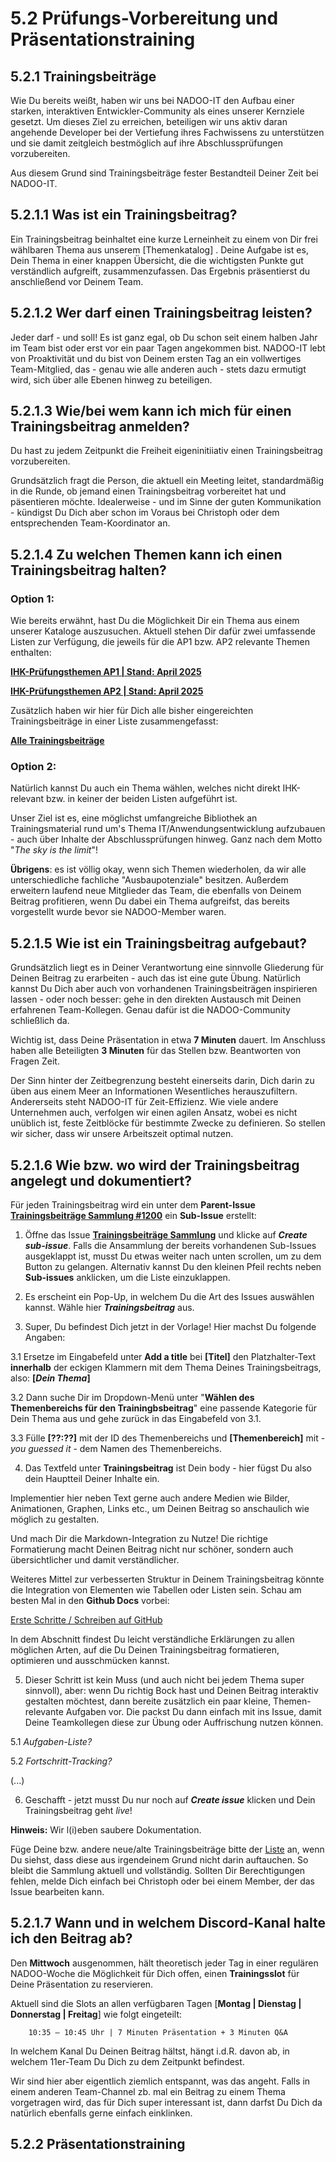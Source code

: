 # 5.2 Prüfungs-Vorbereitung und Präsentationstraining

## 5.2.1 Trainingsbeiträge

Wie Du bereits weißt, haben wir uns bei NADOO-IT den Aufbau einer starken, interaktiven Entwickler-Community als eines unserer Kernziele gesetzt. Um dieses Ziel zu erreichen, beteiligen wir uns aktiv daran angehende Developer bei der Vertiefung ihres Fachwissens zu unterstützen und sie damit zeitgleich bestmöglich auf ihre Abschlussprüfungen vorzubereiten.

Aus diesem Grund sind Trainingsbeiträge fester Bestandteil Deiner Zeit bei NADOO-IT.

<!--Nummerierung später ggf. verinfachen-->
## 5.2.1.1 Was ist ein Trainingsbeitrag?

Ein Trainingsbeitrag beinhaltet eine kurze Lerneinheit zu einem von Dir frei wählbaren Thema aus unserem [Themenkatalog] <!--Anker-Link zum Punkt Themenfindung-->. Deine Aufgabe ist es, Dein Thema in einer knappen Übersicht, die die wichtigsten Punkte gut verständlich aufgreift, zusammenzufassen. Das Ergebnis präsentierst du anschließend vor Deinem Team.


## 5.2.1.2 Wer darf einen Trainingsbeitrag leisten?

Jeder darf - und soll! Es ist ganz egal, ob Du schon seit einem halben Jahr im Team bist oder erst vor ein paar Tagen angekommen bist. NADOO-IT lebt von Proaktivität und du bist von Deinem ersten Tag an ein vollwertiges Team-Mitglied, das - genau wie alle anderen auch - stets dazu ermutigt wird, sich über alle Ebenen hinweg zu beteiligen.


## 5.2.1.3 Wie/bei wem kann ich mich für einen Trainingsbeitrag anmelden?

Du hast zu jedem Zeitpunkt die Freiheit eigeninitiiativ einen Trainingsbeitrag vorzubereiten.

Grundsätzlich fragt die Person, die aktuell ein Meeting leitet, standardmäßig in die Runde, ob jemand einen Trainingsbeitrag vorbereitet hat und päsentieren möchte. Idealerweise - und im Sinne der guten Kommunikation - kündigst Du Dich aber schon im Voraus bei Christoph oder dem entsprechenden Team-Koordinator an.


## 5.2.1.4 Zu welchen Themen kann ich einen Trainingsbeitrag halten?

### Option 1:

Wie bereits erwähnt, hast Du die Möglichkeit Dir ein Thema aus einem unserer Kataloge auszusuchen. Aktuell stehen Dir dafür zwei umfassende Listen zur Verfügung, die jeweils für die AP1 bzw. AP2 relevante Themen enthalten:

[**IHK-Prüfungsthemen AP1 | Stand: April 2025**](https://github.com/NADOOIT/NADOO-Launchpad/issues/643)

[**IHK-Prüfungsthemen AP2 | Stand: April 2025**](https://github.com/NADOOIT/NADOO-Launchpad/issues/1185)

Zusätzlich haben wir hier für Dich alle bisher eingereichten Trainingsbeiträge in einer Liste zusammengefasst:

[**Alle Trainingsbeiträge**](https://github.com/NADOOIT/NADOO-Launchpad/issues/1200)

### Option 2:

Natürlich kannst Du auch ein Thema wählen, welches nicht direkt IHK-relevant bzw. in keiner der beiden Listen aufgeführt ist.

Unser Ziel ist es, eine möglichst umfangreiche Bibliothek an Trainingsmaterial rund um's Thema IT/Anwendungsentwicklung aufzubauen - auch über Inhalte der Abschlussprüfungen hinweg. Ganz nach dem Motto "_The sky is the limit_"!

**Übrigens**: es ist völlig okay, wenn sich Themen wiederholen, da wir alle unterschiedliche fachliche "Ausbaupotenziale" besitzen. Außerdem erweitern laufend neue Mitglieder das Team, die ebenfalls von Deinem Beitrag profitieren, wenn Du dabei ein Thema aufgreifst, das bereits vorgestellt wurde bevor sie NADOO-Member waren.


## 5.2.1.5 Wie ist ein Trainingsbeitrag aufgebaut?

Grundsätzlich liegt es in Deiner Verantwortung eine sinnvolle Gliederung für Deinen Beitrag zu erarbeiten - auch das ist eine gute Übung. Natürlich kannst Du Dich aber auch von vorhandenen Trainingsbeiträgen inspirieren lassen - oder noch besser: gehe in den direkten Austausch mit Deinen erfahrenen Team-Kollegen. Genau dafür ist die NADOO-Community schließlich da.

Wichtig ist, dass Deine Präsentation in etwa **7 Minuten** dauert.
Im Anschluss haben alle Beteiligten **3 Minuten** für das Stellen bzw. Beantworten von Fragen Zeit.

Der Sinn hinter der Zeitbegrenzung besteht einerseits darin, Dich darin zu üben aus einem Meer an Informationen Wesentliches herauszufiltern. Andererseits steht NADOO-IT für Zeit-Effizienz. Wie viele andere Unternehmen auch, verfolgen wir einen agilen Ansatz, wobei es nicht unüblich ist, feste Zeitblöcke für bestimmte Zwecke zu definieren. So stellen wir sicher, dass wir unsere Arbeitszeit optimal nutzen.


## 5.2.1.6 Wie bzw. wo wird der Trainingsbeitrag angelegt und dokumentiert?
<!--bitte um Hilfe bzgl. vernünftige Einrückung der Unterpunkte (zb. 3.1, 3.2, 3.3...); iwie sieht das in der Preview nicht so aus wie's soll-->
Für jeden Trainingsbeitrag wird ein unter dem **Parent-Issue** [**Trainingsbeiträge Sammlung
#1200**](https://github.com/NADOOIT/NADOO-Launchpad/issues/1200) ein **Sub-Issue** erstellt:

1. Öffne das Issue [**Trainingsbeiträge Sammlung**](https://github.com/NADOOIT/NADOO-Launchpad/issues/1200) und klicke auf **_Create sub-issue_**. Falls die Ansammlung der bereits vorhandenen Sub-Issues ausgeklappt ist, musst Du etwas weiter nach unten scrollen, um zu dem Button zu gelangen. Alternativ kannst Du den kleinen Pfeil rechts neben **Sub-issues** anklicken, um die Liste einzuklappen.

<!--hier Screenshots T"B Vorlage 0" und "Sub issue ein/ausklappen" einfügen-->

2. Es erscheint ein Pop-Up, in welchem Du die Art des Issues auswählen kannst. Wähle hier **_Trainingsbeitrag_** aus.

<!--hier Screenshot "TB Vorlage 1" einfügen-->

3. Super, Du befindest Dich jetzt in der Vorlage! Hier machst Du folgende Angaben:

  3.1 Ersetze im Eingabefeld unter **Add a title** bei **[Titel]** den Platzhalter-Text **innerhalb** der eckigen Klammern  mit dem Thema Deines Trainingsbeitrags, also: **[_Dein Thema_]**

  3.2 Dann suche Dir im Dropdown-Menü unter "**Wählen des Themenbereichs für den Trainingbsbeitrag**" eine passende Kategorie für Dein Thema aus und gehe zurück in das Eingabefeld von 3.1.

  3.3 Fülle **[??:??]** mit der ID des Themenbereichs und **[Themenbereich]** mit - _you guessed it_ - dem Namen des Themenbereichs. 

  <!--hier Screenshot "TB Themenbereich" einfügen-->

4. Das Textfeld unter **Trainingsbeitrag** ist Dein body - hier fügst Du also dein Hauptteil Deiner Inhalte ein. 
  
Implementier hier neben Text gerne auch andere Medien wie Bilder, Animationen, Graphen, Links etc., um Deinen Beitrag so anschaulich wie möglich zu gestalten.

Und mach Dir die Markdown-Integration zu Nutze! Die richtige Formatierung macht Deinen Beitrag nicht nur schöner, sondern auch übersichtlicher und damit verständlicher.

Weiteres Mittel zur verbesserten Struktur in Deinem Trainingsbeitrag könnte die Integration von Elementen wie Tabellen oder Listen sein. 
Schau am besten Mal in den **Github Docs** vorbei:

[Erste Schritte / Schreiben auf GitHub](https://docs.github.com/de/get-started/writing-on-github)

In dem Abschnitt findest Du leicht verständliche Erklärungen zu allen möglichen Arten, auf die Du Deinen Trainingsbeitrag formatieren, optimieren und ausschmücken kannst. 

<!--hier Screenshot "TB Vorlage 2" einfügen-->

5. Dieser Schritt ist kein Muss (und auch nicht bei jedem Thema super sinnvoll), aber: wenn Du richtig Bock hast und Deinen Beitrag interaktiv gestalten möchtest, dann bereite zusätzlich ein paar kleine, Themen-relevante Aufgaben vor. Die packst Du dann einfach mit ins Issue, damit Deine Teamkollegen diese zur Übung oder Auffrischung nutzen können.
<!--hier muss noch geklärt werden, wie die Abschitte Aufgaben / Sub-Issues gehandhabt werden sollen-->

  5.1 _Aufgaben-Liste?_
<!--Screenshot/s-->

  5.2 _Fortschritt-Tracking?_
<!--Screenshot/s-->

  (...)
<!--Screenshot/s-->


<!--hex code: fffc41-->

6. Geschafft - jetzt musst Du nur noch auf **_Create issue_** klicken und Dein Trainingsbeitrag geht _live_!


**Hinweis:** Wir l(i)eben saubere Dokumentation.

Füge Deine bzw. andere neue/alte Trainingsbeiträge bitte der [Liste](https://github.com/NADOOIT/NADOO-Launchpad/issues/1200) an, wenn Du siehst, dass diese aus irgendeinem Grund nicht darin auftauchen. So bleibt die Sammlung aktuell und vollständig. Sollten Dir Berechtigungen fehlen, melde Dich einfach bei Christoph oder bei einem Member, der das Issue bearbeiten kann.

## 5.2.1.7 Wann und in welchem Discord-Kanal halte ich den Beitrag ab?

Den **Mittwoch** ausgenommen, hält theoretisch jeder Tag in einer regulären NADOO-Woche die Möglichkeit für Dich offen, einen **Trainingsslot** für Deine Präsentation zu reservieren. 

Aktuell sind die Slots an allen verfügbaren Tagen [**Montag | Dienstag | Donnerstag | Freitag**] wie folgt eingeteilt:

        10:35 – 10:45 Uhr | 7 Minuten Präsentation + 3 Minuten Q&A


In welchem Kanal Du Deinen Beitrag hältst, hängt i.d.R. davon ab, in welchem 11er-Team Du Dich zu dem Zeitpunkt befindest. 

Wir sind hier aber eigentlich ziemlich entspannt, was das angeht. Falls in einem anderen Team-Channel zb. mal ein Beitrag zu einem Thema vorgetragen wird, das für Dich super interessant ist, dann darfst Du Dich da natürlich ebenfalls gerne einfach einklinken.

## 5.2.2 Präsentationstraining

<!-- NOTES/MÖGLICHE KERNPUNKTE:

- Meetings leiten
- Team-Koordinierung
- Präsentations-Vorbereitung / Templates
- Zeiteinteilung

Feedback erwünscht: ist der Unterpunkt Präsentationstraining eigentlich weiterhin in Planung? 
Wenn ja, gab's schon Überlegungen zu möglichen Inhalten?
-->
